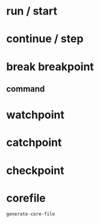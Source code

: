 # run / start

# continue / step

# break breakpoint
## command

# watchpoint

# catchpoint  

# checkpoint

# corefile
```
generate-core-file
```
